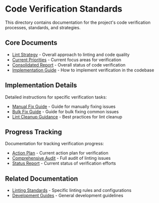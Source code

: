 # Code Verification Standards

This directory contains documentation for the project's code verification processes, standards, and strategies.

## Core Documents

- [Lint Strategy](./lint-strategy.md) - Overall approach to linting and code quality
- [Current Priorities](./current-lint-priorities.md) - Current focus areas for verification
- [Consolidated Report](./consolidated-lint-report.md) - Overall status of code verification
- [Implementation Guide](./implementation-guide.md) - How to implement verification in the codebase

## Implementation Details

Detailed instructions for specific verification tasks:

- [Manual Fix Guide](./implementation/manual-fix-guide.md) - Guide for manually fixing issues
- [Bulk Fix Guide](./implementation/bulk-fix-guide.md) - Guide for bulk fixing common issues
- [Lint Cleanup Guidance](./implementation/lint-cleanup-guidance.md) - Best practices for lint cleanup

## Progress Tracking

Documentation for tracking verification progress:

- [Action Plan](./lint-fix-progress/action-plan.md) - Current action plan for verification
- [Comprehensive Audit](./lint-fix-progress/comprehensive-linting-audit.md) - Full audit of linting issues
- [Status Report](./lint-fix-progress/lint-status-report.md) - Current status of verification efforts

## Related Documentation

- [Linting Standards](../linting/) - Specific linting rules and configurations
- [Development Guides](../../guides/developer/) - General development guidelines 